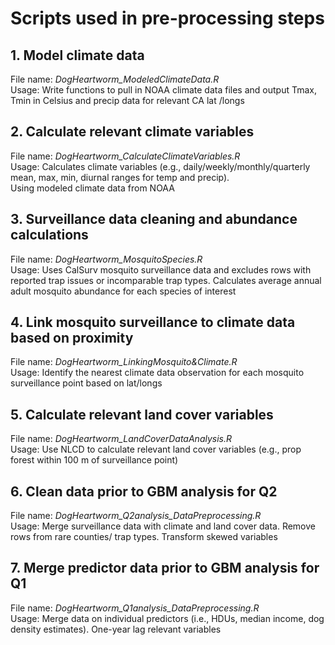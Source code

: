 # Scripts used in pre-processing steps #

## 1. Model climate data 
File name: *DogHeartworm_ModeledClimateData.R* <br/>
Usage: Write functions to pull in NOAA climate data files and output Tmax, Tmin in Celsius and precip data for relevant CA lat /longs 

## 2. Calculate relevant climate variables
File name: *DogHeartworm_CalculateClimateVariables.R* <br/>
Usage: Calculates climate variables (e.g., daily/weekly/monthly/quarterly mean, max, min, diurnal ranges for temp and precip).   
Using modeled climate data from NOAA

## 3. Surveillance data cleaning and abundance calculations
File name: *DogHeartworm_MosquitoSpecies.R*  <br/>
Usage: Uses CalSurv mosquito surveillance data and excludes rows with reported trap issues or incomparable trap types. 
Calculates average annual adult mosquito abundance for each species of interest

## 4. Link mosquito surveillance to climate data based on proximity
File name: *DogHeartworm_LinkingMosquito&Climate.R* <br/>
Usage: Identify the nearest climate data observation for each mosquito surveillance point based on lat/longs

## 5. Calculate relevant land cover variables
File name: *DogHeartworm_LandCoverDataAnalysis.R* <br/>
Usage: Use NLCD to calculate relevant land cover variables (e.g., prop forest within 100 m of surveillance point)

## 6. Clean data prior to GBM analysis for Q2
File name: *DogHeartworm_Q2analysis_DataPreprocessing.R* <br/>
Usage: Merge surveillance data with climate and land cover data. Remove rows from rare counties/ trap types. Transform skewed variables

## 7. Merge predictor data prior to GBM analysis for Q1
File name: *DogHeartworm_Q1analysis_DataPreprocessing.R* <br/>
Usage: Merge data on individual predictors (i.e., HDUs, median income, dog density estimates). One-year lag relevant variables
